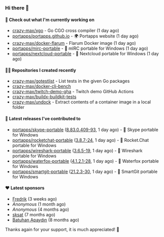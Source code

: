 ### Hi there 👋

#### 👷 Check out what I'm currently working on

- [crazy-max/xgo](https://github.com/crazy-max/xgo) - Go CGO cross compiler (1 day ago)
- [portapps/portapps.github.io](https://github.com/portapps/portapps.github.io) - 🌍 Portapps website (1 day ago)
- [crazy-max/docker-flarum](https://github.com/crazy-max/docker-flarum) - Flarum Docker image (1 day ago)
- [portapps/mirc-portable](https://github.com/portapps/mirc-portable) - 🚀 mIRC portable for Windows (1 day ago)
- [portapps/nextcloud-portable](https://github.com/portapps/nextcloud-portable) - 🚀 Nextcloud portable for Windows (1 day ago)

#### 👨‍💻 Repositories I created recently

- [crazy-max/gotestlist](https://github.com/crazy-max/gotestlist) - List tests in the given Go packages
- [crazy-max/docker-cli-bench](https://github.com/crazy-max/docker-cli-bench)
- [crazy-max/twitch-demo-gha](https://github.com/crazy-max/twitch-demo-gha) - Twitch demo GitHub Actions
- [crazy-max/buildx-buildkit-tests](https://github.com/crazy-max/buildx-buildkit-tests)
- [crazy-max/undock](https://github.com/crazy-max/undock) - Extract contents of a container image in a local folder

#### 🚀 Latest releases I've contributed to

- [portapps/skype-portable](https://github.com/portapps/skype-portable) ([8.83.0.409-93](https://github.com/portapps/skype-portable/releases/tag/8.83.0.409-93), 1 day ago) - 🚀 Skype portable for Windows 
- [portapps/rocketchat-portable](https://github.com/portapps/rocketchat-portable) ([3.8.7-24](https://github.com/portapps/rocketchat-portable/releases/tag/3.8.7-24), 1 day ago) - 🚀 Rocket.Chat portable for Windows 
- [portapps/wireshark-portable](https://github.com/portapps/wireshark-portable) ([3.6.5-19](https://github.com/portapps/wireshark-portable/releases/tag/3.6.5-19), 1 day ago) - 🚀 Wireshark portable for Windows
- [portapps/waterfox-portable](https://github.com/portapps/waterfox-portable) ([4.1.2.1-28](https://github.com/portapps/waterfox-portable/releases/tag/4.1.2.1-28), 1 day ago) - 🚀 Waterfox portable for Windows 
- [portapps/smartgit-portable](https://github.com/portapps/smartgit-portable) ([21.2.3-30](https://github.com/portapps/smartgit-portable/releases/tag/21.2.3-30), 1 day ago) - 🚀 SmartGit portable for Windows 

#### ❤️ Latest sponsors
- [Fredrik](https://github.com/fredrikscode) (3 weeks ago)
- _Anonymous_ (1 month ago)
- _Anonymous_ (4 months ago)
- [sksat](https://github.com/sksat) (7 months ago)
- [Batuhan Apaydın](https://github.com/developer-guy) (8 months ago)

Thanks again for your support, it is much appreciated! 🙏
